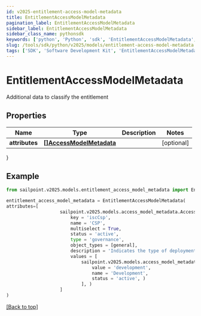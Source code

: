 ```yaml
---
id: v2025-entitlement-access-model-metadata
title: EntitlementAccessModelMetadata
pagination_label: EntitlementAccessModelMetadata
sidebar_label: EntitlementAccessModelMetadata
sidebar_class_name: pythonsdk
keywords: ['python', 'Python', 'sdk', 'EntitlementAccessModelMetadata', 'V2025EntitlementAccessModelMetadata'] 
slug: /tools/sdk/python/v2025/models/entitlement-access-model-metadata
tags: ['SDK', 'Software Development Kit', 'EntitlementAccessModelMetadata', 'V2025EntitlementAccessModelMetadata']
---
```


# EntitlementAccessModelMetadata

Additional data to classify the entitlement

## Properties

Name | Type | Description | Notes
------------ | ------------- | ------------- | -------------
**attributes** | [**[]AccessModelMetadata**](access-model-metadata) |  | [optional] 
}

## Example

```python
from sailpoint.v2025.models.entitlement_access_model_metadata import EntitlementAccessModelMetadata

entitlement_access_model_metadata = EntitlementAccessModelMetadata(
attributes=[
                    sailpoint.v2025.models.access_model_metadata.Access Model Metadata(
                        key = 'iscCsp', 
                        name = 'CSP', 
                        multiselect = True, 
                        status = 'active', 
                        type = 'governance', 
                        object_types = [general], 
                        description = 'Indicates the type of deployment environment of an access item.', 
                        values = [
                            sailpoint.v2025.models.access_model_metadata_values_inner.AccessModelMetadata_values_inner(
                                value = 'development', 
                                name = 'Development', 
                                status = 'active', )
                            ], )
                    ]
)

```
[[Back to top]](#) 

